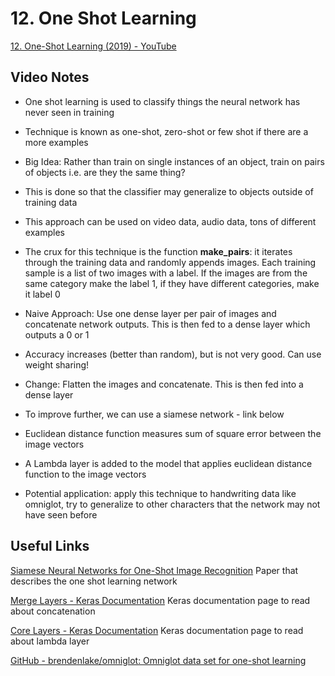 # 12. One Shot Learning
[12. One-Shot Learning (2019) - YouTube](https://youtu.be/H4MPIWX6ftE)

## Video Notes
* One shot learning is used to classify things the neural network has never seen in training

* Technique is known as one-shot, zero-shot or few shot if there are a more examples

* Big Idea: Rather than train on single instances of an object, train on pairs of objects i.e. are they the same thing?

* This is done so that the classifier may  generalize to objects outside of training data

* This approach can be used on video data, audio data, tons of different examples

* The crux for this technique is the function **make_pairs**:  it iterates through the training data and randomly appends images. Each training sample is a list of two images with a label. If the images are from the same category make the label 1, if they have different categories, make it label 0

* Naive Approach: Use one dense layer per pair of images and concatenate network outputs. This is then fed to a dense layer which outputs a 0 or 1

* Accuracy increases (better than random), but is not very good. Can use weight sharing!

* Change: Flatten the images and concatenate. This is then fed into a dense layer

* To improve further, we can use a siamese network - link below

* Euclidean distance function measures sum of square error between the image vectors

* A Lambda layer is added to the model that applies euclidean distance function to the image vectors

* Potential application: apply this technique to handwriting data like omniglot, try to generalize to other characters that the network may not have seen before

## Useful Links
[Siamese Neural Networks for One-Shot Image Recognition](https://www.cs.cmu.edu/~rsalakhu/papers/oneshot1.pdf)
Paper that describes the one shot learning network

[Merge Layers - Keras Documentation](https://keras.io/layers/merge/)
Keras documentation page to read about concatenation 

[Core Layers - Keras Documentation](https://keras.io/layers/core/)
Keras documentation page to read about lambda layer

[GitHub - brendenlake/omniglot: Omniglot data set for one-shot learning](https://github.com/brendenlake/omniglot)


